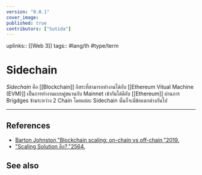 ```yaml
---
version: "0.0.1"
cover_image:
published: true
contributors: ["Sutida"]
---
```

uplinks:: [[Web 3]]
tags:: #lang/th #type/term

# Sidechain
*Sidechain* คือ [[Blockchain]] อิสระที่สามารถทำงานได้กับ [[Ethereum Vitual Machine (EVM)]] เป็นการทำงานแบบคู่ขนานกับ Mainnet เข้ากันได้ดีกับ [[Ethereum]] ผ่านการ Brigdges ข้ามระหว่าง 2 Chain โดยแต่ละ Sidechain นั้นก็จะมีข้อแตกต่างกันไป

---
## References
- [Barton Johnston,"Blockchain scaling: on-chain vs off-chain,"2019.](https://bdtechtalks.com/2019/09/16/blockchain-scaling-on-chain-vs-off-chain/)
- ["Scaling Solution คือ?,"2564.](https://academy.bitcoinaddict.org/blockchain-scaling-solution/)
## See also
